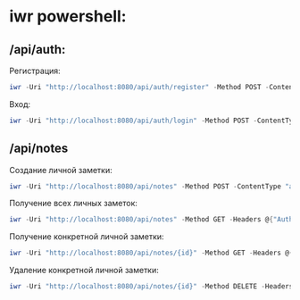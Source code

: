 # iwr powershell:
## /api/auth:
Регистрация:
```powershell
iwr -Uri "http://localhost:8080/api/auth/register" -Method POST -ContentType "application/json" -Body '{"username":"{username}", "password":"{password}"}'
```
Вход:
```powershell
iwr -Uri "http://localhost:8080/api/auth/login" -Method POST -ContentType "application/json" -Body '{"username":"{username}", "password":"{password}"}'
```
## /api/notes
Создание личной заметки:
```powershell
iwr -Uri "http://localhost:8080/api/notes" -Method POST -ContentType "application/json" -Headers @{"Authorization"="Bearer {JWT}"} -Body '{"title":"{title}", "content":"{content}"}'
```
Получение всех личных заметок:
```powershell
iwr -Uri "http://localhost:8080/api/notes" -Method GET -Headers @{"Authorization"="Bearer {JWT}"}
```
Получение конкретной личной заметки:
```powershell
iwr -Uri "http://localhost:8080/api/notes/{id}" -Method GET -Headers @{"Authorization"="Bearer {JWT}"}
```
Удаление конкретной личной заметки:
```powershell
iwr -Uri "http://localhost:8080/api/notes/{id}" -Method DELETE -Headers @{"Authorization"="Bearer {JWT}"}
```
